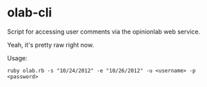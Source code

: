 olab-cli
========

Script for accessing user comments via the opinionlab web service.

Yeah, it's pretty raw right now.

Usage:

    ruby olab.rb -s "10/24/2012" -e "10/26/2012" -u <username> -p <password>